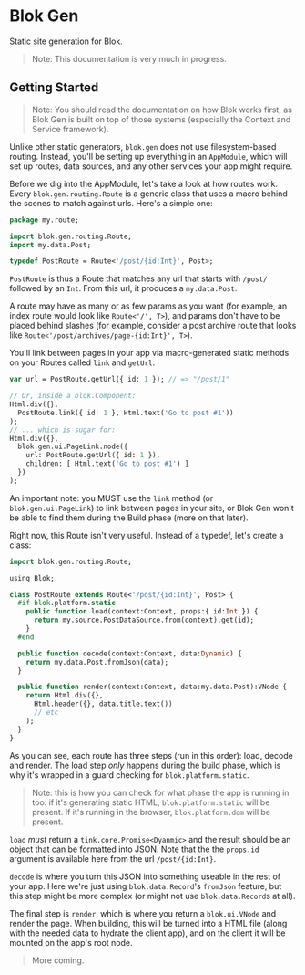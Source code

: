 Blok Gen
========

Static site generation for Blok.

> Note: This documentation is very much in progress. 

Getting Started
---------------

> Note: You should read the documentation on how Blok works first, as Blok Gen is built on top of those systems (especially the Context and Service framework).

Unlike other static generators, `blok.gen` does not use filesystem-based routing. Instead, you'll be setting up everything in an `AppModule`, which will set up routes, data sources, and any other services your app might require.

Before we dig into the AppModule, let's take a look at how routes work. Every `blok.gen.routing.Route` is a generic class that uses a macro behind the scenes to match against urls. Here's a simple one:

```haxe
package my.route;

import blok.gen.routing.Route;
import my.data.Post;

typedef PostRoute = Route<'/post/{id:Int}', Post>;
```

`PostRoute` is thus a Route that matches any url that starts with `/post/` followed by an `Int`. From this url, it produces a `my.data.Post`.

A route may have as many or as few params as you want (for example, an index route would look like `Route<'/', T>`), and params don't have to be placed behind slashes (for example, consider a post archive route that looks like `Route<'/post/archives/page-{id:Int}', T>`).

You'll link between pages in your app via macro-generated static methods on your Routes called `link` and `getUrl`.

```haxe
var url = PostRoute.getUrl({ id: 1 }); // => "/post/1"

// Or, inside a blok.Component:
Html.div({},
  PostRoute.link({ id: 1 }, Html.text('Go to post #1'))
);
// ... which is sugar for:
Html.div({},
  blok.gen.ui.PageLink.node({
    url: PostRoute.getUrl({ id: 1 }),
    children: [ Html.text('Go to post #1') ]
  })
);
```

An important note: you MUST use the `link` method (or `blok.gen.ui.PageLink`) to link between pages in your site, or Blok Gen won't be able to find them during the Build phase (more on that later).

Right now, this Route isn't very useful. Instead of a typedef, let's create a class:

```haxe
import blok.gen.routing.Route;

using Blok;

class PostRoute extends Route<'/post/{id:Int}', Post> {
  #if blok.platform.static
    public function load(context:Context, props:{ id:Int }) {
      return my.source.PostDataSource.from(context).get(id);
    }
  #end

  public function decode(context:Context, data:Dynamic) {
    return my.data.Post.fromJson(data);
  }

  public function render(context:Context, data:my.data.Post):VNode {
    return Html.div({},
      Html.header({}, data.title.text())
      // etc
    );
  }
}
```

As you can see, each route has three steps (run in this order): load, decode and render. The load step _only_ happens during the build phase, which is why it's wrapped in a guard checking for `blok.platform.static`.

> Note: this is how you can check for what phase the app is running in too: if it's generating static HTML, `blok.platform.static` will be present. If it's running in the browser, `blok.platform.dom` will be present.

`load` _must_ return a `tink.core.Promise<Dyanmic>` and the result should be an object that can be formatted into JSON. Note that the the `props.id` argument is available here from the url `/post/{id:Int}`.

`decode` is where you turn this JSON into something useable in the rest of your app. Here we're just using `blok.data.Record`'s `fromJson` feature, but this step might be more complex (or might not use `blok.data.Record`s at all).

The final step is `render`, which is where you return a `blok.ui.VNode` and render the page. When building, this will be turned into a HTML file (along with the needed data to hydrate the client app), and on the client it will be mounted on the app's root node.

> More coming.

